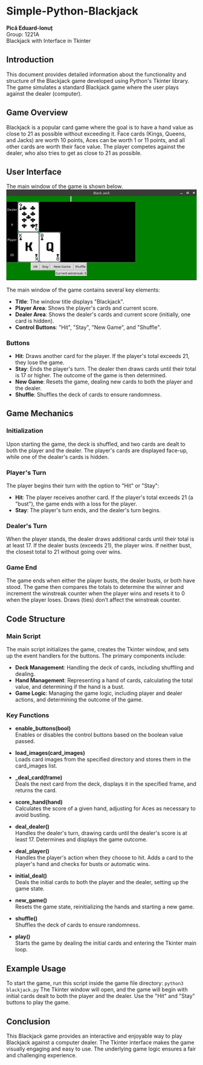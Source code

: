 # Simple-Python-Blackjack

**Pică Eduard-Ionuț**  
Group: 1221A  
Blackjack with Interface in Tkinter

## Introduction
This document provides detailed information about the functionality and structure of the Blackjack game developed using Python's Tkinter library. The game simulates a standard Blackjack game where the user plays against the dealer (computer).

## Game Overview
Blackjack is a popular card game where the goal is to have a hand value as close to 21 as possible without exceeding it. Face cards (Kings, Queens, and Jacks) are worth 10 points, Aces can be worth 1 or 11 points, and all other cards are worth their face value. The player competes against the dealer, who also tries to get as close to 21 as possible.

## User Interface
The main window of the game is shown below.
![image](./window.png)

The main window of the game contains several key elements:
- **Title**: The window title displays "Blackjack".
- **Player Area**: Shows the player's cards and current score.
- **Dealer Area**: Shows the dealer's cards and current score (initially, one card is hidden).
- **Control Buttons**: "Hit", "Stay", "New Game", and "Shuffle".

### Buttons
- **Hit**: Draws another card for the player. If the player's total exceeds 21, they lose the game.
- **Stay**: Ends the player's turn. The dealer then draws cards until their total is 17 or higher. The outcome of the game is then determined.
- **New Game**: Resets the game, dealing new cards to both the player and the dealer.
- **Shuffle**: Shuffles the deck of cards to ensure randomness.

## Game Mechanics

### Initialization
Upon starting the game, the deck is shuffled, and two cards are dealt to both the player and the dealer. The player's cards are displayed face-up, while one of the dealer's cards is hidden.

### Player's Turn
The player begins their turn with the option to "Hit" or "Stay":
- **Hit**: The player receives another card. If the player's total exceeds 21 (a "bust"), the game ends with a loss for the player.
- **Stay**: The player's turn ends, and the dealer's turn begins.

### Dealer's Turn
When the player stands, the dealer draws additional cards until their total is at least 17. If the dealer busts (exceeds 21), the player wins. If neither bust, the closest total to 21 without going over wins.

### Game End
The game ends when either the player busts, the dealer busts, or both have stood. The game then compares the totals to determine the winner and increment the winstreak counter when the player wins and resets it to 0 when the player loses. Draws (ties) don’t affect the winstreak counter.

## Code Structure

### Main Script
The main script initializes the game, creates the Tkinter window, and sets up the event handlers for the buttons. The primary components include:
- **Deck Management**: Handling the deck of cards, including shuffling and dealing.
- **Hand Management**: Representing a hand of cards, calculating the total value, and determining if the hand is a bust.
- **Game Logic**: Managing the game logic, including player and dealer actions, and determining the outcome of the game.

### Key Functions

- **enable_buttons(bool)**  
  Enables or disables the control buttons based on the boolean value passed.

- **load_images(card_images)**  
  Loads card images from the specified directory and stores them in the card_images list.

- **_deal_card(frame)**  
  Deals the next card from the deck, displays it in the specified frame, and returns the card.

- **score_hand(hand)**  
  Calculates the score of a given hand, adjusting for Aces as necessary to avoid busting.

- **deal_dealer()**  
  Handles the dealer's turn, drawing cards until the dealer's score is at least 17. Determines and displays the game outcome.

- **deal_player()**  
  Handles the player's action when they choose to hit. Adds a card to the player's hand and checks for busts or automatic wins.

- **initial_deal()**  
  Deals the initial cards to both the player and the dealer, setting up the game state.

- **new_game()**  
  Resets the game state, reinitializing the hands and starting a new game.

- **shuffle()**  
  Shuffles the deck of cards to ensure randomness.

- **play()**  
  Starts the game by dealing the initial cards and entering the Tkinter main loop.

## Example Usage
To start the game, run this script inside the game file directory:
```python3 blackjack.py```
The Tkinter window will open, and the game will begin with initial cards dealt to both the player and the dealer. Use the "Hit" and "Stay" buttons to play the game.

## Conclusion
This Blackjack game provides an interactive and enjoyable way to play Blackjack against a computer dealer. The Tkinter interface makes the game visually engaging and easy to use. The underlying game logic ensures a fair and challenging experience.
